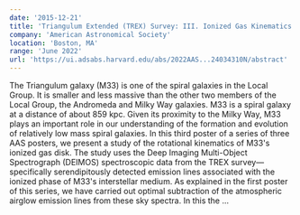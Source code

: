```yaml
---
date: '2015-12-21'
title: 'Triangulum Extended (TREX) Survey: III. Ionized Gas Kinematics of M33'
company: 'American Astronomical Society'
location: 'Boston, MA'
range: 'June 2022'
url: 'https://ui.adsabs.harvard.edu/abs/2022AAS...24034310N/abstract'
---
```


The Triangulum galaxy (M33) is one of the spiral galaxies in the Local Group. It is smaller and less massive than the other two members of the Local Group, the Andromeda and Milky Way galaxies. M33 is a spiral galaxy at a distance of about 859 kpc. Given its proximity to the Milky Way, M33 plays an important role in our understanding of the formation and evolution of relatively low mass spiral galaxies. In this third poster of a series of three AAS posters, we present a study of the rotational kinematics of M33's ionized gas disk. The study uses the Deep Imaging Multi-Object Spectrograph (DEIMOS) spectroscopic data from the TREX survey—specifically serendipitously detected emission lines associated with the ionized phase of M33's interstellar medium. As explained in the first poster of this series, we have carried out optimal subtraction of the atmospheric airglow emission lines from these sky spectra. In this the ...
